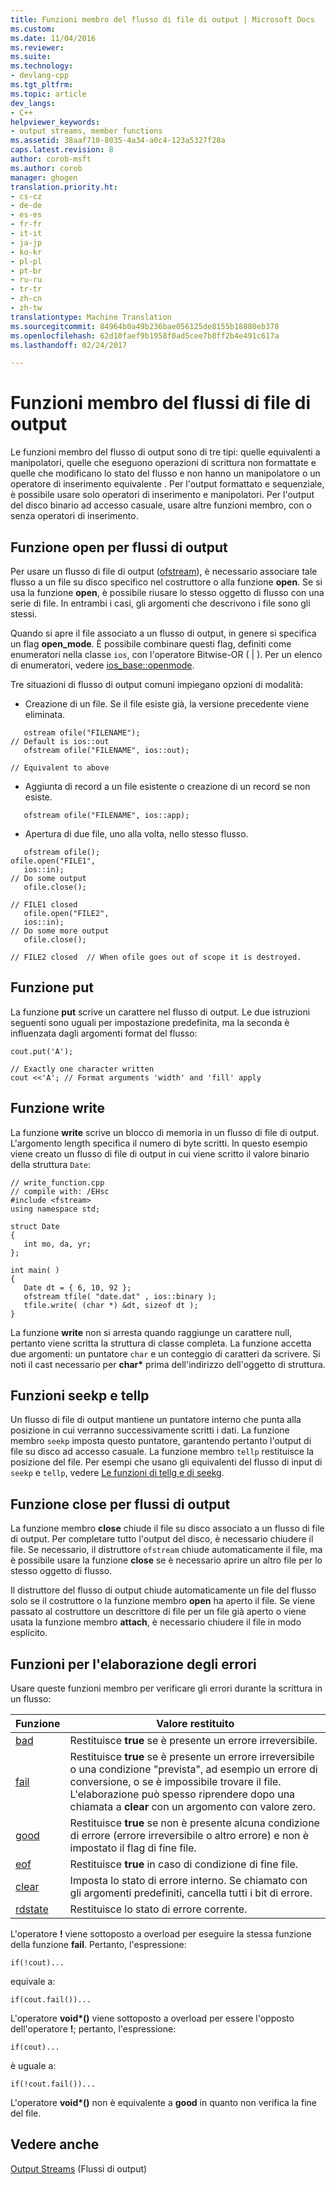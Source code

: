 ```yaml
---
title: Funzioni membro del flusso di file di output | Microsoft Docs
ms.custom: 
ms.date: 11/04/2016
ms.reviewer: 
ms.suite: 
ms.technology:
- devlang-cpp
ms.tgt_pltfrm: 
ms.topic: article
dev_langs:
- C++
helpviewer_keywords:
- output streams, member functions
ms.assetid: 38aaf710-8035-4a34-a0c4-123a5327f28a
caps.latest.revision: 8
author: corob-msft
ms.author: corob
manager: ghogen
translation.priority.ht:
- cs-cz
- de-de
- es-es
- fr-fr
- it-it
- ja-jp
- ko-kr
- pl-pl
- pt-br
- ru-ru
- tr-tr
- zh-cn
- zh-tw
translationtype: Machine Translation
ms.sourcegitcommit: 84964b0a49b236bae056125de8155b18880eb378
ms.openlocfilehash: 62d10faef9b1958f0ad5cee7b8ff2b4e491c617a
ms.lasthandoff: 02/24/2017

---
```

# <a name="output-file-stream-member-functions"></a>Funzioni membro del flussi di file di output
Le funzioni membro del flusso di output sono di tre tipi: quelle equivalenti a manipolatori, quelle che eseguono operazioni di scrittura non formattate e quelle che modificano lo stato del flusso e non hanno un manipolatore o un operatore di inserimento equivalente . Per l'output formattato e sequenziale, è possibile usare solo operatori di inserimento e manipolatori. Per l'output del disco binario ad accesso casuale, usare altre funzioni membro, con o senza operatori di inserimento.  
  
## <a name="the-open-function-for-output-streams"></a>Funzione open per flussi di output  
 Per usare un flusso di file di output ([ofstream](../standard-library/basic-ofstream-class.md)), è necessario associare tale flusso a un file su disco specifico nel costruttore o alla funzione **open**. Se si usa la funzione **open**, è possibile riusare lo stesso oggetto di flusso con una serie di file. In entrambi i casi, gli argomenti che descrivono i file sono gli stessi.  
  
 Quando si apre il file associato a un flusso di output, in genere si specifica un flag **open_mode**. È possibile combinare questi flag, definiti come enumeratori nella classe `ios`, con l'operatore Bitwise-OR ( &#124; ). Per un elenco di enumeratori, vedere [ios_base::openmode](../standard-library/ios-base-class.md#ios_base__openmode).  
  
 Tre situazioni di flusso di output comuni impiegano opzioni di modalità:  
  
-   Creazione di un file. Se il file esiste già, la versione precedente viene eliminata.  
  
 ```  
    ostream ofile("FILENAME");
// Default is ios::out  
    ofstream ofile("FILENAME", ios::out);

// Equivalent to above  
```  
  
-   Aggiunta di record a un file esistente o creazione di un record se non esiste.  
  
 ```  
    ofstream ofile("FILENAME", ios::app);
```  
  
-   Apertura di due file, uno alla volta, nello stesso flusso.  
  
 ```  
    ofstream ofile();
ofile.open("FILE1",
    ios::in);
// Do some output  
    ofile.close();

// FILE1 closed  
    ofile.open("FILE2",
    ios::in);
// Do some more output  
    ofile.close();

// FILE2 closed  // When ofile goes out of scope it is destroyed.  
```  
  
## <a name="the-put-function"></a>Funzione put  
 La funzione **put** scrive un carattere nel flusso di output. Le due istruzioni seguenti sono uguali per impostazione predefinita, ma la seconda è influenzata dagli argomenti format del flusso:  
  
```  
cout.put('A');

// Exactly one character written  
cout <<'A'; // Format arguments 'width' and 'fill' apply   
```  
  
## <a name="the-write-function"></a>Funzione write  
 La funzione **write** scrive un blocco di memoria in un flusso di file di output. L'argomento length specifica il numero di byte scritti. In questo esempio viene creato un flusso di file di output in cui viene scritto il valore binario della struttura `Date`:  
  
```  
// write_function.cpp  
// compile with: /EHsc  
#include <fstream>  
using namespace std;  
  
struct Date  
{  
   int mo, da, yr;  
};  
  
int main( )  
{  
   Date dt = { 6, 10, 92 };  
   ofstream tfile( "date.dat" , ios::binary );  
   tfile.write( (char *) &dt, sizeof dt );  
}  
```  
  
 La funzione **write** non si arresta quando raggiunge un carattere null, pertanto viene scritta la struttura di classe completa. La funzione accetta due argomenti: un puntatore `char` e un conteggio di caratteri da scrivere. Si noti il cast necessario per **char\*** prima dell'indirizzo dell'oggetto di struttura.  
  
## <a name="the-seekp-and-tellp-functions"></a>Funzioni seekp e tellp  
 Un flusso di file di output mantiene un puntatore interno che punta alla posizione in cui verranno successivamente scritti i dati. La funzione membro `seekp` imposta questo puntatore, garantendo pertanto l'output di file su disco ad accesso casuale. La funzione membro `tellp` restituisce la posizione del file. Per esempi che usano gli equivalenti del flusso di input di `seekp` e `tellp`, vedere [Le funzioni di tellg e di seekg](../standard-library/input-stream-member-functions.md).  
  
## <a name="the-close-function-for-output-streams"></a>Funzione close per flussi di output  
 La funzione membro **close** chiude il file su disco associato a un flusso di file di output. Per completare tutto l'output del disco, è necessario chiudere il file. Se necessario, il distruttore `ofstream` chiude automaticamente il file, ma è possibile usare la funzione **close** se è necessario aprire un altro file per lo stesso oggetto di flusso.  
  
 Il distruttore del flusso di output chiude automaticamente un file del flusso solo se il costruttore o la funzione membro **open** ha aperto il file. Se viene passato al costruttore un descrittore di file per un file già aperto o viene usata la funzione membro **attach**, è necessario chiudere il file in modo esplicito.  
  
##  <a name="a-namevclrferrorprocessingfunctionsanchor10a-error-processing-functions"></a><a name="vclrferrorprocessingfunctionsanchor10"></a> Funzioni per l'elaborazione degli errori  
 Usare queste funzioni membro per verificare gli errori durante la scrittura in un flusso:  
  
|Funzione|Valore restituito|  
|--------------|------------------|  
|[bad](http://msdn.microsoft.com/Library/4038d331-e9c9-48b0-bf49-c6505744469c)|Restituisce **true** se è presente un errore irreversibile.|  
|[fail](http://msdn.microsoft.com/Library/619f1b36-1e72-4551-8b48-888ae4e370d2)|Restituisce **true** se è presente un errore irreversibile o una condizione "prevista", ad esempio un errore di conversione, o se è impossibile trovare il file. L'elaborazione può spesso riprendere dopo una chiamata a **clear** con un argomento con valore zero.|  
|[good](http://msdn.microsoft.com/Library/77f0aa17-2ae1-48ae-8040-592d301e3972)|Restituisce **true** se non è presente alcuna condizione di errore (errore irreversibile o altro errore) e non è impostato il flag di fine file.|  
|[eof](http://msdn.microsoft.com/Library/3087f631-1268-49cd-86cf-ff4108862329)|Restituisce **true** in caso di condizione di fine file.|  
|[clear](http://msdn.microsoft.com/Library/dc172694-1267-45f8-8f5c-e822e16fc271)|Imposta lo stato di errore interno. Se chiamato con gli argomenti predefiniti, cancella tutti i bit di errore.|  
|[rdstate](http://msdn.microsoft.com/Library/e235e4e2-7e95-4777-a160-3938d263dd9c)|Restituisce lo stato di errore corrente.|  
  
 L'operatore **!** viene sottoposto a overload per eseguire la stessa funzione della funzione **fail**. Pertanto, l'espressione:  
  
```  
if(!cout)...  
```  
  
 equivale a:  
  
```  
if(cout.fail())...  
```  
  
 L'operatore **void\*()** viene sottoposto a overload per essere l'opposto dell'operatore **!**; pertanto, l'espressione:  
  
```  
if(cout)...  
```  
  
 è uguale a:  
  
```  
if(!cout.fail())...  
```  
  
 L'operatore **void\*()** non è equivalente a **good** in quanto non verifica la fine del file.  
  
## <a name="see-also"></a>Vedere anche  
 [Output Streams](../standard-library/output-streams.md) (Flussi di output)


